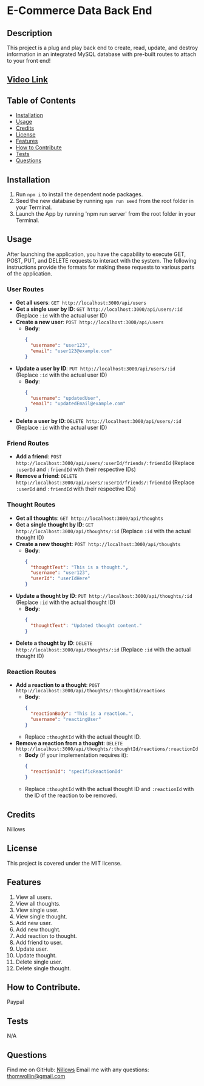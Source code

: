 # E-Commerce Data Back End

## Description 
This project is a plug and play back end to create, read, update, and destroy information in an integrated MySQL database with pre-built routes to attach to your front end!

## [Video Link](https://streamable.com/9jo4n5)    

## Table of Contents
- [Installation](#installation)
- [Usage](#usage)
- [Credits](#credits)
- [License](#license)
- [Features](#features)
- [How to Contribute](#how-to-contribute)
- [Tests](#tests)
- [Questions](#questions)

## Installation
1. Run `npm i` to install the dependent node packages.
2. Seed the new database by running `npm run seed` from the root folder in your Terminal.
3. Launch the App by running 'npm run server' from the root folder in your Terminal.

## Usage 
After launching the application, you have the capability to execute GET, POST, PUT, and DELETE requests to interact with the system. The following instructions provide the formats for making these requests to various parts of the application.

### User Routes
- **Get all users**: `GET http://localhost:3000/api/users`
- **Get a single user by ID**: `GET http://localhost:3000/api/users/:id` (Replace `:id` with the actual user ID)
- **Create a new user**: `POST http://localhost:3000/api/users`
  - **Body**:
    ```json
    {
      "username": "user123",
      "email": "user123@example.com"
    }
    ```
- **Update a user by ID**: `PUT http://localhost:3000/api/users/:id` (Replace `:id` with the actual user ID)
  - **Body**:
    ```json
    {
      "username": "updatedUser",
      "email": "updatedEmail@example.com"
    }
    ```
- **Delete a user by ID**: `DELETE http://localhost:3000/api/users/:id` (Replace `:id` with the actual user ID)

### Friend Routes
- **Add a friend**: `POST http://localhost:3000/api/users/:userId/friends/:friendId` (Replace `:userId` and `:friendId` with their respective IDs)
- **Remove a friend**: `DELETE http://localhost:3000/api/users/:userId/friends/:friendId` (Replace `:userId` and `:friendId` with their respective IDs)

### Thought Routes
- **Get all thoughts**: `GET http://localhost:3000/api/thoughts`
- **Get a single thought by ID**: `GET http://localhost:3000/api/thoughts/:id` (Replace `:id` with the actual thought ID)
- **Create a new thought**: `POST http://localhost:3000/api/thoughts`
  - **Body**:
    ```json
    {
      "thoughtText": "This is a thought.",
      "username": "user123",
      "userId": "userIdHere"
    }
    ```
- **Update a thought by ID**: `PUT http://localhost:3000/api/thoughts/:id` (Replace `:id` with the actual thought ID)
  - **Body**:
    ```json
    {
      "thoughtText": "Updated thought content."
    }
    ```
- **Delete a thought by ID**: `DELETE http://localhost:3000/api/thoughts/:id` (Replace `:id` with the actual thought ID)

### Reaction Routes
- **Add a reaction to a thought**: `POST http://localhost:3000/api/thoughts/:thoughtId/reactions`
  - **Body**:
    ```json
    {
      "reactionBody": "This is a reaction.",
      "username": "reactingUser"
    }
    ```
  - Replace `:thoughtId` with the actual thought ID.
- **Remove a reaction from a thought**: `DELETE http://localhost:3000/api/thoughts/:thoughtId/reactions/:reactionId`
  - **Body** (if your implementation requires it):
    ```json
    {
      "reactionId": "specificReactionId"
    }
    ```
  - Replace `:thoughtId` with the actual thought ID and `:reactionId` with the ID of the reaction to be removed.

## Credits
Nillows

## License
This project is covered under the MIT license.

## Features
1. View all users.
2. View all thoughts.
3. View single user.
4. View single thought.
5. Add new user.
6. Add new thought.
7. Add reaction to thought.
8. Add friend to user.
9. Update user.
10. Update thought.
11. Delete single user.
12. Delete single thought.
    
## How to Contribute.
Paypal

## Tests
N/A

## Questions
Find me on GitHub: [Nillows](https://github.com/Nillows)
Email me with any questions: thomwollin@gmail.com
